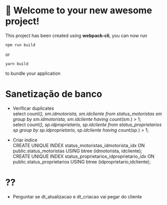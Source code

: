 # 🚀 Welcome to your new awesome project!

This project has been created using **webpack-cli**, you can now run

```
npm run build
```

or

```
yarn build
```

to bundle your application

# Sanetização de banco

- Verificar duplicates
  <br>
  select count(_), sm.idmotorista, sm.idcliente from status_motoristas sm group by sm.idmotorista, sm.idcliente having count(sm._) > 1;
  <br>
  select count(_), sp.idproprietario, sp.idcliente from status_proprietarios sp group by sp.idproprietario, sp.idcliente having count(sp._) > 1;

- Criar indice
  <br>
  CREATE UNIQUE INDEX status_motoristas_idmotorista_idx ON public.status_motoristas USING btree (idmotorista, idcliente);
  <br>
  CREATE UNIQUE INDEX status_proprietarios_idproprietario_idx ON public.status_proprietarios USING btree (idproprietario,idcliente);

# ??

- Perguntar se dt_atualizacao e dt_criacao vai pegar do cliente
